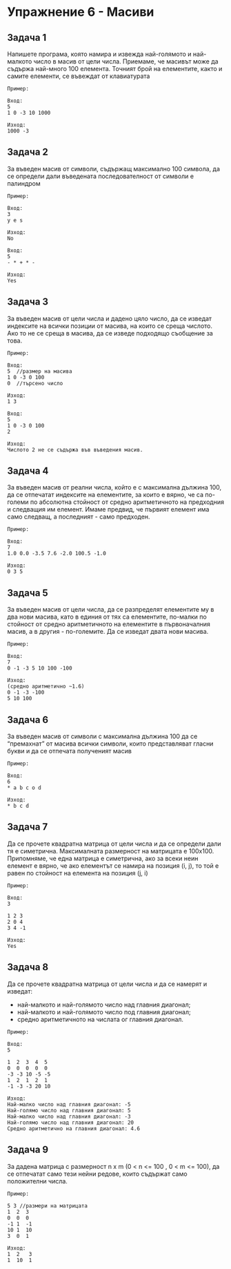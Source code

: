 # Упражнение 6 - Масиви

## Задача 1

Напишете програма, която намира и извежда най-голямото и най-малкото число в масив от
цели числа. Приемаме, че масивът може да съдържа най-много 100 елемента. Точният брой
на елементите, както и самите елементи, се въвеждат от клавиатурата

`Пример:`

    Вход:
    5
    1 0 -3 10 1000
    
    Изход:
    1000 -3

## Задача 2

За въведен масив от символи, съдържащ максимално 100 символа, да се определи дали
въведената последователност от символи е палиндром

`Пример:`

    Вход:
    3
    y e s
    
    Изход:
    No
    
    Вход:
    5
    - * + * -
    
    Изход:
    Yes
    
## Задача 3

За въведен масив от цели числа и дадено цяло число, да се изведат индексите на всички позиции от масива, на които се среща числото. Ако то не се среща в масива, да се изведе подходящо съобщение за това.

`Пример:`

    Вход:
    5  //размер на масива
    1 0 -3 0 100
    0  //търсено число
    
    Изход:
    1 3
    
    Вход:
    5
    1 0 -3 0 100
    2
    
    Изход:
    Числото 2 не се съдържа във въведения масив.
    

## Задача 4

За въведен масив от реални числа, който е с максимална дължина 100, да се отпечатат
индексите на елементите, за които е вярно, че са по-големи по абсолютна стойност от средно
аритметичното на предходния и следващия им елемент. Имаме предвид, че първият елемент
има само следващ, а последният - само предходен.

`Пример:`

    Вход:
    7
    1.0 0.0 -3.5 7.6 -2.0 100.5 -1.0
    
    Изход:
    0 3 5  
    
## Задача 5

За въведен масив от цели числа, да се разпределят елементите му в два нови масива, като в единия от тях са елементите, по-малки по стойност от средно аритметичното на елементите в първоначалния масив, а в другия - по-големите. Да се изведат двата нови масива.

`Пример:`

    Вход:
    7
    0 -1 -3 5 10 100 -100
    
    Изход:
    (средно аритметично ~1.6)
    0 -1 -3 -100
    5 10 100

    
## Задача 6

За въведен масив от символи с максимална дължина 100 да се “премахнат” от масива
всички символи, които представляват гласни букви и да се отпечата полученият масив

`Пример:`

    Вход:
    6
    * a b c o d
    
    Изход:
    * b c d

## Задача 7

Да се прочете квадратна матрица от цели числа и да се определи дали тя е симетрична.
Максималната размерност на матрицата е 100х100. Припомняме, че една матрица е
симетрична, ако за всеки неин елемент е вярно, че ако елементът се намира на позиция (i, j), 
то той е равен по стойност на елемента на позиция (j, i)

`Пример:`

    Вход:
    3
    
    1 2 3
    2 0 4
    3 4 -1
    
    Изход:
    Yes
    
## Задача 8

Да се прочете квадратна матрица от цели числа и да се намерят и изведат:
- най-малкото и най-голямото число над главния диагонал;
- най-малкото и най-голямото число под главния диагонал;
- средно аритметичното на числата ог главния диагонал.

`Пример:`

    Вход:
    5
    
    1  2  3  4  5
    0  0  0  0  0
    -3 -3 10 -5 -5
    1  2  1  2  1
    -1 -3 -3 20 10
    
    Изход:
    Най-малко число над главния диагонал: -5
    Най-голямо число над главния диагонал: 5
    Най-малко число над главния диагонал: -3
    Най-голямо число над главния диагонал: 20
    Средно аритметично на главния диагонал: 4.6
    
## Задача 9

За дадена матрица с размерност n x m (0 < n <= 100 , 0 < m <= 100), да се отпечатат само тези нейни редове, които съдържат само положителни числа.

`Пример:`
    
    5 3 //размери на матрицата
    1  2  3
    0  0  0
    -1 1  -1
    10 1  10
    3  0  1 
    
    Изход:
    1  2   3
    1  10  1
